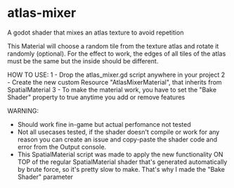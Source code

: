 # atlas-mixer
A godot shader that mixes an atlas texture to avoid repetition

This Material will choose a random tile from the texture atlas and rotate it randomly (optional). For the effect to work, the edges of all tiles of the atlas must be the same but the inside should be different.

HOW TO USE:
1 - Drop the atlas_mixer.gd script anywhere in your project
2 - Create the new custom Resource "AtlasMixerMaterial", that inherits from SpatialMaterial
3 - To make the material work, you have to set the "Bake Shader" property to true anytime you add or remove features

WARNING:
- Should work fine in-game but actual perfomance not tested
- Not all usecases tested, if the shader doesn't compile or work for any reason you can create an issue and copy-paste the shader code and error from the Output console.
- This SpatialMaterial script was made to apply the new functionality ON TOP of the regular SpatialMaterial shader that's generated automatically by brute force, so it's pretty slow to make. That's why I made the "Bake Shader" parameter
